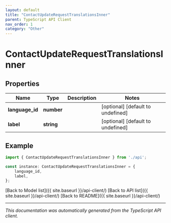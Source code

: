 ```yaml
---
layout: default
title: "ContactUpdateRequestTranslationsInner"
parent: TypeScript API Client
nav_order: 1
category: "Other"
---
```


# ContactUpdateRequestTranslationsInner


## Properties

Name | Type | Description | Notes
------------ | ------------- | ------------- | -------------
**language_id** | **number** |  | [optional] [default to undefined]
**label** | **string** |  | [optional] [default to undefined]

## Example

```typescript
import { ContactUpdateRequestTranslationsInner } from './api';

const instance: ContactUpdateRequestTranslationsInner = {
    language_id,
    label,
};
```

[Back to Model list]({{ site.baseurl }}/api-client/) [Back to API list]({{ site.baseurl }}/api-client/) [Back to README]({{ site.baseurl }}/api-client/)


---

*This documentation was automatically generated from the TypeScript API client.*
